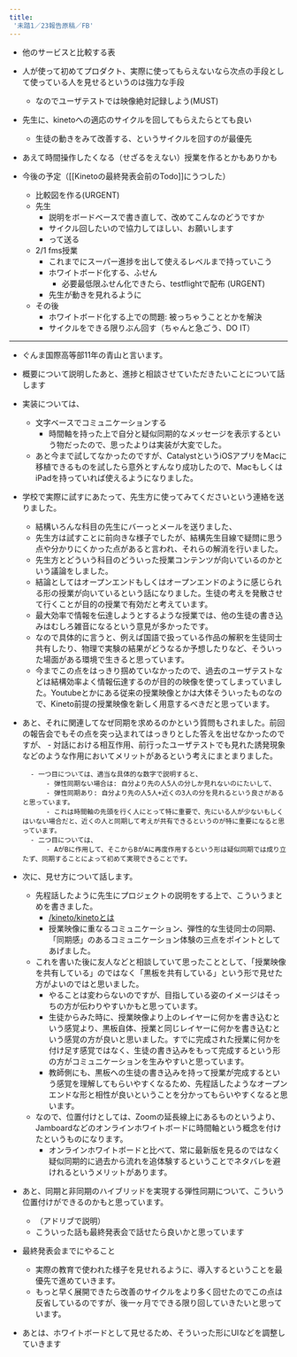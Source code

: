 ```yaml
---
title:
 '未踏1／23報告原稿／FB'
---
```


- 他のサービスと比較する表
- 人が使って初めてプロダクト、実際に使ってもらえないなら次点の手段として使っている人を見せるというのは強力な手段
    - なのでユーザテストでは映像絶対記録しよう(MUST)
- 先生に、kinetoへの適応のサイクルを回してもらえたらとても良い
    - 生徒の動きをみて改善する、というサイクルを回すのが最優先
- あえて時間操作したくなる（せざるをえない）授業を作るとかもありかも


- 今後の予定（[[Kinetoの最終発表会前のTodo]]にうつした）
    - 比較図を作る(URGENT)
    - 先生
        - 説明をボードベースで書き直して、改めてこんなのどうですか
        - サイクル回したいので協力してほしい、お願いします
        - って送る
    - 2/1 fms授業
        - これまでにスーパー進捗を出して使えるレベルまで持っていこう
        - ホワイトボード化する、ふせん
            - 必要最低限ふせん化できたら、testflightで配布 (URGENT)
        - 先生が動きを見れるように
    - その後
        - ホワイトボード化する上での問題: 被っちゃうこととかを解決
        - サイクルをできる限りぶん回す（ちゃんと急ごう、DO IT）
---

- ぐんま国際高等部11年の青山と言います。
- 概要について説明したあと、進捗と相談させていただきたいことについて話します

- 実装については、
    - 文字ベースでコミュニケーションする
        - 時間軸を持った上で自分と疑似同期的なメッセージを表示するという物だったので、思ったよりは実装が大変でした。
    - あと今まで試してなかったのですが、CatalystというiOSアプリをMacに移植できるものを試したら意外とすんなり成功したので、MacもしくはiPadを持っていれば使えるようになりました。

- 学校で実際に試すにあたって、先生方に使ってみてくださいという連絡を送りました。
    - 結構いろんな科目の先生にバーっとメールを送りました、
    - 先生方は試すことに前向きな様子でしたが、結構先生目線で疑問に思う点や分かりにくかった点があると言われ、それらの解消を行いました。
    - 先生方とどういう科目のどういった授業コンテンツが向いているのかという議論をしました。
    - 結論としてはオープンエンドもしくはオープンエンドのように感じられる形の授業が向いているという話になりました。生徒の考えを発散させて行くことが目的の授業で有効だと考えています。
    - 最大効率で情報を伝達しようとするような授業では、他の生徒の書き込みはむしろ雑音になるという意見が多かったです。
    - なので具体的に言うと、例えば国語で扱っている作品の解釈を生徒同士共有したり、物理で実験の結果がどうなるか予想したりなど、そういった場面がある環境で生きると思っています。
    - 今までこの点をはっきり掴めていなかったので、過去のユーザテストなどは結構効率よく情報伝達するのが目的の映像を使ってしまっていました。Youtubeとかにある従来の授業映像とかは大体そういったものなので、Kineto前提の授業映像を新しく用意するべきだと思っています。

- あと、それに関連してなぜ同期を求めるのかという質問もされました。前回の報告会でもその点を突っ込まれてはっきりとした答えを出せなかったのですが、
        - 対話における相互作用、前行ったユーザテストでも見れた誘発現象などのような作用においてメリットがあるという考えにまとまりました。

        - 一つ目については、適当な具体的な数字で説明すると、
            - 弾性同期ない場合は: 自分より先の人5人の分しか見れないのにたいして、
            - 弾性同期あり: 自分より先の人5人+近くの3人の分を見れるという良さがあると思っています。
            - これは時間軸の先頭を行く人にとって特に重要で、先にいる人が少ないもしくはいない場合だと、近くの人と同期して考えが共有できるというのが特に重要になると思っています。
        - 二つ目については、
            - AがBに作用して、そこからBがAに再度作用するという形は疑似同期では成り立たず、同期することによって初めて実現できることです。

- 次に、見せ方について話します。
    - 先程話したように先生にプロジェクトの説明をする上で、こういうまとめを書きました。
        - [/kineto/kinetoとは](https://scrapbox.io/kineto/kinetoとは)
        - 授業映像に重なるコミュニケーション、弾性的な生徒同士の同期、「同期感」のあるコミュニケーション体験の三点をポイントとしてあげました。
    - これを書いた後に友人などと相談していて思ったこととして、「授業映像を共有している」のではなく「黒板を共有している」という形で見せた方がよいのではと思いました。
        - やることは変わらないのですが、目指している姿のイメージはそっちの方が伝わりやすいかもと思っています。
        - 生徒からみた時に、授業映像より上のレイヤーに何かを書き込むという感覚より、黒板自体、授業と同じレイヤーに何かを書き込むという感覚の方が良いと思いました。すでに完成された授業に何かを付け足す感覚ではなく、生徒の書き込みをもって完成するという形の方がコミュニケーションを生みやすいと思っています。
        - 教師側にも、黒板への生徒の書き込みを持って授業が完成するという感覚を理解してもらいやすくなるため、先程話したようなオープンエンドな形と相性が良いということを分かってもらいやすくなると思います。
    - なので、位置付けとしては、Zoomの延長線上にあるものというより、Jamboardなどのオンラインホワイトボードに時間軸という概念を付けたというものになります。
        - オンラインホワイトボードと比べて、常に最新版を見るのではなく疑似同期的に過去から流れを追体験するということでネタバレを避けれるというメリットがあります。

- あと、同期と非同期のハイブリッドを実現する弾性同期について、こういう位置付けができるのかもと思っています。
    - （アドリブで説明）
    - こういった話も最終発表会で話せたら良いかと思っています



- 最終発表会までにやること
    - 実際の教育で使われた様子を見せれるように、導入するということを最優先で進めていきます。
    - もっと早く展開できたら改善のサイクルをより多く回せたのでこの点は反省しているのですが、後一ヶ月でできる限り回していきたいと思っています。
- あとは、ホワイトボードとして見せるため、そういった形にUIなどを調整していきます